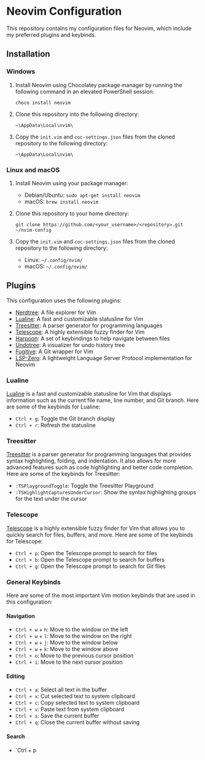 # Neovim Configuration

This repository contains my configuration files for Neovim, which include my preferred plugins and keybinds.

## Installation

### Windows

1. Install Neovim using Chocolatey package manager by running the following command in an elevated PowerShell session:

    ```
    choco install neovim
    ```

2. Clone this repository into the following directory:

    ```
    ~\AppData\Local\nvim\
    ```

3. Copy the `init.vim` and `coc-settings.json` files from the cloned repository to the following directory:

    ```
    ~\AppData\Local\nvim\
    ```

### Linux and macOS

1. Install Neovim using your package manager:

   - Debian/Ubuntu: `sudo apt-get install neovim`
   - macOS: `brew install neovim`

2. Clone this repository to your home directory:

    ```
    git clone https://github.com/<your_username>/<repository>.git ~/nvim-config
    ```

3. Copy the `init.vim` and `coc-settings.json` files from the cloned repository to the following directory:

   - Linux: `~/.config/nvim/`
   - macOS: `~/.config/nvim/`

## Plugins

This configuration uses the following plugins:

- [Nerdtree](https://github.com/preservim/nerdtree): A file explorer for Vim
- [Lualine](https://github.com/hoob3rt/lualine.nvim): A fast and customizable statusline for Vim
- [Treesitter](https://github.com/nvim-treesitter/nvim-treesitter): A parser generator for programming languages
- [Telescope](https://github.com/nvim-telescope/telescope.nvim): A highly extensible fuzzy finder for Vim
- [Harpoon](https://github.com/ThePrimeagen/harpoon): A set of keybindings to help navigate between files
- [Undotree](https://github.com/mbbill/undotree): A visualizer for undo history tree
- [Fugitive](https://github.com/tpope/vim-fugitive): A Git wrapper for Vim
- [LSP-Zero](https://github.com/creativenull/lsp-zero.nvim): A lightweight Language Server Protocol implementation for Neovim

### Lualine

[Lualine](https://github.com/hoob3rt/lualine.nvim) is a fast and customizable statusline for Vim that displays information such as the current file name, line number, and Git branch. Here are some of the keybinds for Lualine:

- `Ctrl + g`: Toggle the Git branch display
- `Ctrl + r`: Refresh the statusline

### Treesitter

[Treesitter](https://github.com/nvim-treesitter/nvim-treesitter) is a parser generator for programming languages that provides syntax highlighting, folding, and indentation. It also allows for more advanced features such as code highlighting and better code completion. Here are some of the keybinds for Treesitter:

- `:TSPlaygroundToggle`: Toggle the Treesitter Playground
- `:TSHighlightCapturesUnderCursor`: Show the syntax highlighting groups for the text under the cursor

### Telescope

[Telescope](https://github.com/nvim-telescope/telescope.nvim) is a highly extensible fuzzy finder for Vim that allows you to quickly search for files, buffers, and more. Here are some of the keybinds for Telescope:

- `Ctrl + p`: Open the Telescope prompt to search for files
- `Ctrl + b`: Open the Telescope prompt to search for buffers
- `Ctrl + g`: Open the Telescope prompt to search for Git files

### General Keybinds

Here are some of the most important Vim motion keybinds that are used in this configuration:

#### Navigation

- `Ctrl + w` + `h`: Move to the window on the left
- `Ctrl + w` + `l`: Move to the window on the right
- `Ctrl + w` + `j`: Move to the window below
- `Ctrl + w` + `k`: Move to the window above
- `Ctrl + o`: Move to the previous cursor position
- `Ctrl + i`: Move to the next cursor position

#### Editing

- `Ctrl + a`: Select all text in the buffer
- `Ctrl + x`: Cut selected text to system clipboard
- `Ctrl + c`: Copy selected text to system clipboard
- `Ctrl + v`: Paste text from system clipboard
- `Ctrl + s`: Save the current buffer
- `Ctrl + q`: Close the current buffer without saving

#### Search

- `Ctrl + p


